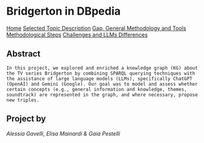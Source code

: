 
# Bridgerton in DBpedia


  [Home]()
  [Selected Topic Description]()
  [Gap, General Methodology and Tools]()
  [Methodological Steps]()
  [Challenges and LLMs Differences]()


## Abstract

    In this project, we explored and enriched a knowledge graph (KG) about the TV series Bridgerton by combining SPARQL querying techniques with the assistance of large language models (LLMs), specifically ChatGPT (OpenAI) and Gemini (Google). Our goal was to model and assess whether certain concepts (e.g., general information and knowledge, themes, soundtrack) are represented in the graph, and where necessary, propose new triples.

## Project by

*Alessia Gavelli, Elisa Mainardi & Gaia Pestelli*

<!-- Forzo il rebuild -->

